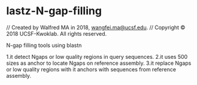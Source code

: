 # lastz-N-gap-filling

//  Created by Walfred MA in 2018, wangfei.ma@ucsf.edu.
//  Copyright © 2018 UCSF-Kwoklab. All rights reserved.

N-gap filling tools using blastn

1.it detect Ngaps or low quality regions in query sequences.
2.it uses 500 sizes as anchor to locate Ngaps on reference assembly.
3.it replace Ngaps or low quality regions with it anchors with sequences from reference assembly.

